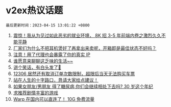 # v2ex热议话题

`最后更新时间：2023-04-15 13:01:22 +0800`

1. [震惊！我从为见过如此恶劣的就业环境， 8K 招 3-5 年前端内卷之激烈久久不能平静](https://www.v2ex.com/t/932520)
1. [厂家们为什么不把耳机煲好了再拿出来卖呢，开箱即是最佳状态不好吗？](https://www.v2ex.com/t/932605)
1. [注意！用了代理也会暴露了你的真实 IP](https://www.v2ex.com/t/932532)
1. [谁愿意来聊聊这乏味的生活~~](https://www.v2ex.com/t/932563)
1. [讲个笑话，有白头发了🥵](https://www.v2ex.com/t/932623)
1. [12306 居然还有取消订单次数限制，超限后当天无法购买车票](https://www.v2ex.com/t/932535)
1. [站在人生的十字路口，恳请大家给点建议！](https://www.v2ex.com/t/932709)
1. [如果女朋友/男朋友 得了糖尿病,你们会继续相处下去吗?
30 岁这个年纪](https://www.v2ex.com/t/932584)
1. [求推荐剧情丰富的游戏](https://www.v2ex.com/t/932678)
1. [Warp 在国内可以直连了！ 10G 免费流量](https://www.v2ex.com/t/932585)


